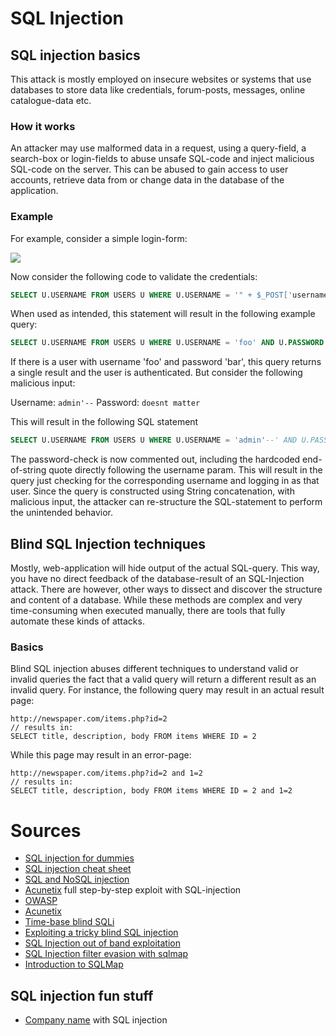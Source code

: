 # SQL Injection



## SQL injection basics
This attack is mostly employed on insecure websites or systems that use databases to store data like credentials, forum-posts, messages, online catalogue-data etc.

### How it works
An attacker may use malformed data in a request, using a query-field, a search-box or login-fields to abuse unsafe SQL-code and inject malicious SQL-code on the server. This can be abused to gain access to user accounts, retrieve data from or change data in the database of the application.

### Example
For example, consider a simple login-form:

![](login-form.png)

Now consider the following code to validate the credentials:

```SQL
SELECT U.USERNAME FROM USERS U WHERE U.USERNAME = '" + $_POST['username'] + "' AND U.PASSWORD = '" + $_POST['password'] + "' 
```

When used as intended, this statement will result in the following example query:

```SQL
SELECT U.USERNAME FROM USERS U WHERE U.USERNAME = 'foo' AND U.PASSWORD = 'bar' 
```

If there is a user with username 'foo' and password 'bar', this query returns a single result and the user is authenticated. But consider the following malicious input:

Username: ```admin'--```
Password: ```doesnt matter```

This will result in the following SQL statement
```SQL
SELECT U.USERNAME FROM USERS U WHERE U.USERNAME = 'admin'--' AND U.PASSWORD = 'doesnt matter' 
```

The password-check is now commented out, including the hardcoded end-of-string quote directly following the username param. This will result in the query just checking for the corresponding username and logging in as that user.
Since the query is constructed using String concatenation, with malicious input, the attacker can re-structure the SQL-statement to perform the unintended behavior.


## Blind SQL Injection techniques

Mostly, web-application will hide output of the actual SQL-query. 
This way, you have no direct feedback of the database-result of an SQL-Injection attack.
There are however, other ways to dissect and discover the structure and content of a database.
While these methods are complex and very time-consuming when executed manually, there are tools that fully automate these kinds of attacks.

### Basics
Blind SQL injection abuses different techniques to understand valid or invalid queries
the fact that a valid query will return a different result as an invalid query.
For instance, the following query may result in an actual result page:

```
http://newspaper.com/items.php?id=2
// results in:
SELECT title, description, body FROM items WHERE ID = 2
```

While this page may result in an error-page:
```
http://newspaper.com/items.php?id=2 and 1=2
// results in:
SELECT title, description, body FROM items WHERE ID = 2 and 1=2
```

# Sources
* [SQL injection for dummies](https://www.youtube.com/watch?v=ciNHn38EyRc)
* [SQL injection cheat sheet](http://pentestmonkey.net/cheat-sheet/sql-injection/mysql-sql-injection-cheat-sheet)
* [SQL and NoSQL injection](https://ckarande.gitbooks.io/owasp-nodegoat-tutorial/content/tutorial/a1_-_sql_and_nosql_injection.html)
* [Acunetix](https://www.acunetix.com/blog/articles/exploiting-sql-injection-example/) full step-by-step exploit with SQL-injection
* [OWASP](https://www.owasp.org/index.php/Blind_SQL_Injection)
* [Acunetix](https://www.acunetix.com/websitesecurity/blind-sql-injection/)
* [Time-base blind SQLi](http://www.sqlinjection.net/time-based/)
* [Exploiting a tricky blind SQL injection](https://www.noob.ninja/2019/07/exploiting-tricky-blind-sql-injection.html)
* [SQL Injection out of band exploitation](https://www.gracefulsecurity.com/sql-injection-out-of-band-exploitation/)
* [SQL Injection filter evasion with sqlmap](https://www.gracefulsecurity.com/sql-injection-filter-evasion/)
* [Introduction to SQLMap](https://www.gracefulsecurity.com/introduction-to-sqlmap/)

## SQL injection fun stuff
* [Company name](https://beta.companieshouse.gov.uk/company/10542519) with SQL injection
